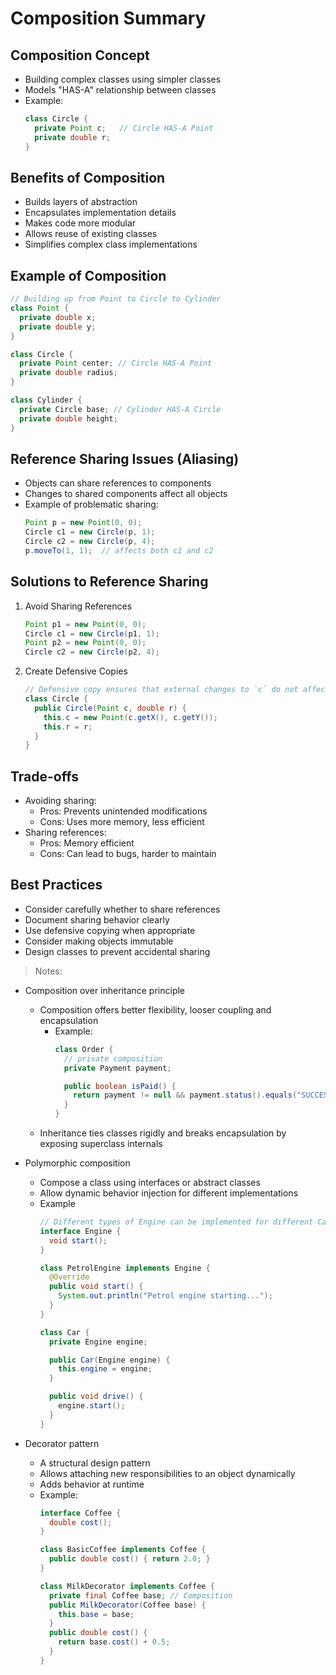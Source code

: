 # Composition Summary

## Composition Concept
- Building complex classes using simpler classes
- Models "HAS-A" relationship between classes
- Example:
  ```java
  class Circle {
    private Point c;   // Circle HAS-A Point
    private double r;
  }
  ```

## Benefits of Composition
- Builds layers of abstraction
- Encapsulates implementation details
- Makes code more modular
- Allows reuse of existing classes
- Simplifies complex class implementations

## Example of Composition
```java
// Building up from Point to Circle to Cylinder
class Point {
  private double x;
  private double y;
}

class Circle {
  private Point center; // Circle HAS-A Point
  private double radius;
}

class Cylinder {
  private Circle base; // Cylinder HAS-A Circle
  private double height;
}
```

## Reference Sharing Issues (Aliasing)
- Objects can share references to components
- Changes to shared components affect all objects
- Example of problematic sharing:
  ```java
  Point p = new Point(0, 0);
  Circle c1 = new Circle(p, 1);
  Circle c2 = new Circle(p, 4);
  p.moveTo(1, 1);  // affects both c1 and c2
  ```

## Solutions to Reference Sharing
1. Avoid Sharing References
   ```java
   Point p1 = new Point(0, 0);
   Circle c1 = new Circle(p1, 1);
   Point p2 = new Point(0, 0);
   Circle c2 = new Circle(p2, 4);
   ```

2. Create Defensive Copies
   ```java
   // Defensive copy ensures that external changes to `c` do not affect Circle
   class Circle {
     public Circle(Point c, double r) {
       this.c = new Point(c.getX(), c.getY());
       this.r = r;
     }
   }
   ```

## Trade-offs
- Avoiding sharing:
    - Pros: Prevents unintended modifications
    - Cons: Uses more memory, less efficient
- Sharing references:
    - Pros: Memory efficient
    - Cons: Can lead to bugs, harder to maintain

## Best Practices
- Consider carefully whether to share references
- Document sharing behavior clearly
- Use defensive copying when appropriate
- Consider making objects immutable
- Design classes to prevent accidental sharing


> Notes:
- Composition over inheritance principle
    - Composition offers better flexibility, looser coupling and encapsulation
        - Example:
          ```java
          class Order {
            // private composition
            private Payment payment;

            public boolean isPaid() {
              return payment != null && payment.status().equals("SUCCESS");
            }
          }
          ```
    - Inheritance ties classes rigidly and breaks encapsulation by exposing superclass internals

- Polymorphic composition
    - Compose a class using interfaces or abstract classes
    - Allow dynamic behavior injection for different implementations
    - Example
      ```java
      // Different types of Engine can be implemented for different Car
      interface Engine {
        void start();
      }

      class PetrolEngine implements Engine {
        @Override
        public void start() {
          System.out.println("Petrol engine starting...");
        }
      }
      
      class Car {
        private Engine engine;

        public Car(Engine engine) {
          this.engine = engine;
        }

        public void drive() {
          engine.start();
        }
      }
      ```

- Decorator pattern
    - A structural design pattern
    - Allows attaching new responsibilities to an object dynamically
    - Adds behavior at runtime
    - Example:
      ```java
      interface Coffee {
        double cost();
      }

      class BasicCoffee implements Coffee {
        public double cost() { return 2.0; }
      }

      class MilkDecorator implements Coffee {
        private final Coffee base; // Composition
        public MilkDecorator(Coffee base) {
          this.base = base;
        }
        public double cost() {
          return base.cost() + 0.5;
        }
      }
      ```

  